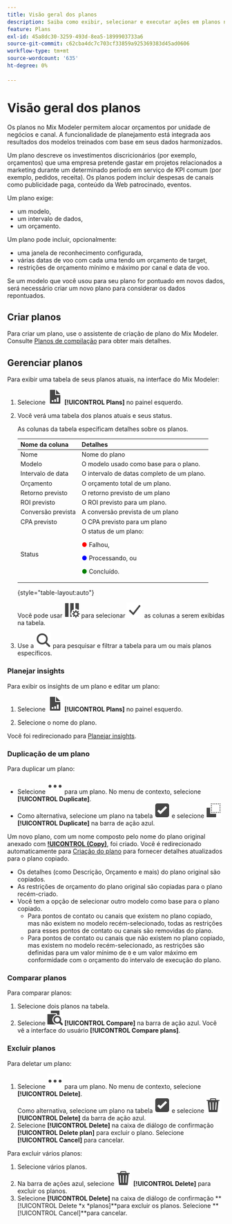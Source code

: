 ```yaml
---
title: Visão geral dos planos
description: Saiba como exibir, selecionar e executar ações em planos no Mix Modeler.
feature: Plans
exl-id: 45a8dc30-3259-493d-8ea5-1899903733a6
source-git-commit: c62cba4dc7c703cf33859a925369383d45ad0606
workflow-type: tm+mt
source-wordcount: '635'
ht-degree: 0%

---
```


# Visão geral dos planos

Os planos no Mix Modeler permitem alocar orçamentos por unidade de negócios e canal. A funcionalidade de planejamento está integrada aos resultados dos modelos treinados com base em seus dados harmonizados.

Um plano descreve os investimentos discricionários (por exemplo, orçamentos) que uma empresa pretende gastar em projetos relacionados a marketing durante um determinado período em serviço de KPI comum (por exemplo, pedidos, receita). Os planos podem incluir despesas de canais como publicidade paga, conteúdo da Web patrocinado, eventos.

Um plano exige:

- um modelo,
- um intervalo de dados,
- um orçamento.

Um plano pode incluir, opcionalmente:

- uma janela de reconhecimento configurada,
- várias datas de voo com cada uma tendo um orçamento de target,
- restrições de orçamento mínimo e máximo por canal e data de voo.

Se um modelo que você usou para seu plano for pontuado em novos dados, será necessário criar um novo plano para considerar os dados repontuados.


## Criar planos

Para criar um plano, use o assistente de criação de plano do Mix Modeler. Consulte [Planos de compilação](build.md) para obter mais detalhes.


## Gerenciar planos

Para exibir uma tabela de seus planos atuais, na interface do Mix Modeler:

1. Selecione ![](/help/assets/icons/FileChart.svg) **[!UICONTROL Plans]** no painel esquerdo.

1. Você verá uma tabela dos planos atuais e seus status.

   As colunas da tabela especificam detalhes sobre os planos.

   | Nome da coluna | Detalhes |
   |---|---|
   | Nome | Nome do plano |
   | Modelo | O modelo usado como base para o plano. |
   | Intervalo de data | O intervalo de datas completo de um plano. |
   | Orçamento | O orçamento total de um plano. |
   | Retorno previsto | O retorno previsto de um plano |
   | ROI previsto | O ROI previsto para um plano. |
   | Conversão prevista | A conversão prevista de um plano |
   | CPA previsto | O CPA previsto para um plano |
   | Status | O status de um plano: <p><span style="color:red"> ●</span> Falhou, <p><span style="color:blue"> ●</span> Processando, ou <p><span style="color:green"> ●</span> Concluído. |

   {style="table-layout:auto"}

   Você pode usar ![ColumnSetting](/help/assets/icons/ColumnSetting.svg) para selecionar ![Checkmark](/help/assets/icons/Checkmark.svg) as colunas a serem exibidas na tabela.

1. Use a ![Pesquisa](/help/assets/icons/Search.svg) para pesquisar e filtrar a tabela para um ou mais planos específicos.

### Planejar insights

Para exibir os insights de um plano e editar um plano:

1. Selecione ![PLan](/help/assets/icons/FileChart.svg) **[!UICONTROL Plans]** no painel esquerdo.

1. Selecione o nome do plano.

Você foi redirecionado para [Planejar insights](insights.md).


### Duplicação de um plano

Para duplicar um plano:

- Selecione ![Mais](/help/assets/icons/More.svg) para um plano. No menu de contexto, selecione **[!UICONTROL Duplicate]**.
- Como alternativa, selecione um plano na tabela ![SelectBox](/help/assets/icons/SelectBox.svg) e selecione ![Copy](/help/assets/icons/Copy.svg) **[!UICONTROL Duplicate]** na barra de ação azul.

Um novo plano, com um nome composto pelo nome do plano original anexado com **[!UICONTROL (Copy)](_n_)**, foi criado. Você é redirecionado automaticamente para [Criação do plano](build.md) para fornecer detalhes atualizados para o plano copiado.

- Os detalhes (como Descrição, Orçamento e mais) do plano original são copiados.
- As restrições de orçamento do plano original são copiadas para o plano recém-criado.
- Você tem a opção de selecionar outro modelo como base para o plano copiado.
   - Para pontos de contato ou canais que existem no plano copiado, mas não existem no modelo recém-selecionado, todas as restrições para esses pontos de contato ou canais são removidas do plano.
   - Para pontos de contato ou canais que não existem no plano copiado, mas existem no modelo recém-selecionado, as restrições são definidas para um valor mínimo de `0` e um valor máximo em conformidade com o orçamento do intervalo de execução do plano.



### Comparar planos

Para comparar planos:

1. Selecione dois planos na tabela.
1. Selecione ![Comparar](/help/assets/icons/Compare.svg) **[!UICONTROL Compare]** na barra de ação azul. Você vê a interface do usuário **[!UICONTROL Compare plans]**.


### Excluir planos

Para deletar um plano:

1. Selecione ![Mais](/help/assets/icons/More.svg) para um plano. No menu de contexto, selecione **[!UICONTROL Delete]**. <br/>Como alternativa, selecione um plano na tabela ![SelectBox](/help/assets/icons/SelectBox.svg) e selecione ![Delete](/help/assets/icons/Delete.svg) **[!UICONTROL Delete]** da barra de ação azul.
1. Selecione **[!UICONTROL Delete]** na caixa de diálogo de confirmação **[!UICONTROL Delete plan]** para excluir o plano. Selecione **[!UICONTROL Cancel]** para cancelar.

Para excluir vários planos:

1. Selecione vários planos.
1. Na barra de ações azul, selecione ![Excluir](/help/assets/icons/Delete.svg) **[!UICONTROL Delete]** para excluir os planos.
1. Selecione **[!UICONTROL Delete]** na caixa de diálogo de confirmação **[!UICONTROL Delete *x *planos]**para excluir os planos. Selecione **[!UICONTROL Cancel]**para cancelar.


